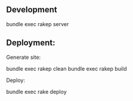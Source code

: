 ## Development

  bundle exec rakep server

## Deployment:

Generate site:

  bundle exec rakep clean
  bundle exec rakep build

Deploy:

  bundle exec rake deploy
